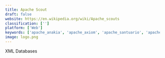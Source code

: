 ```yaml
---
title: Apache Scout
draft: false 
website: https://en.wikipedia.org/wiki/Apache_scouts
classification: ['']
platform: ['Web']
keywords: ['apache_anakia', 'apache_axiom', 'apache_santuario', 'apache_xalan', 'clusterpoint', 'qizx', 'sedna', 'sonic_xml_server', 'existdb']
image: logo.png
---
```

XML Databases